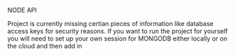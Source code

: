 NODE API

Project is currently missing certian pieces of information like database access keys for security reasons. 
If you want to run the project for yourself you will need to set up your own session for MONGODB either 
locally or on the cloud and then add in
